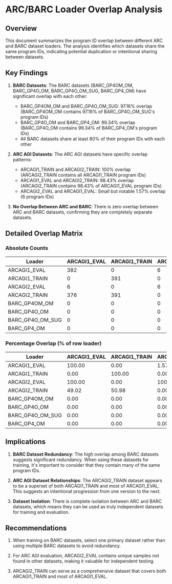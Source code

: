 # ARC/BARC Loader Overlap Analysis

## Overview

This document summarizes the program ID overlap between different ARC and BARC dataset loaders. The analysis identifies which datasets share the same program IDs, indicating potential duplication or intentional sharing between datasets.

## Key Findings

1. **BARC Datasets**: The BARC datasets (BARC_GP4OM_OM, BARC_GP4O_OM, BARC_GP4O_OM_SUG, BARC_GP4_OM) have significant overlap with each other:
   - BARC_GP4OM_OM and BARC_GP4O_OM_SUG: 97.16% overlap (BARC_GP4OM_OM contains 97.16% of BARC_GP4O_OM_SUG's program IDs)
   - BARC_GP4O_OM and BARC_GP4_OM: 99.34% overlap (BARC_GP4O_OM contains 99.34% of BARC_GP4_OM's program IDs)
   - All BARC datasets share at least 80% of their program IDs with each other

2. **ARC AGI Datasets**: The ARC AGI datasets have specific overlap patterns:
   - ARCAGI1_TRAIN and ARCAGI2_TRAIN: 100% overlap (ARCAGI2_TRAIN contains all ARCAGI1_TRAIN program IDs)
   - ARCAGI1_EVAL and ARCAGI2_TRAIN: 98.43% overlap (ARCAGI2_TRAIN contains 98.43% of ARCAGI1_EVAL program IDs)
   - ARCAGI2_EVAL and ARCAGI1_EVAL: Small but notable 1.57% overlap (6 program IDs)

3. **No Overlap Between ARC and BARC**: There is zero overlap between ARC and BARC datasets, confirming they are completely separate datasets.

## Detailed Overlap Matrix

### Absolute Counts

| Loader | ARCAGI1_EVAL | ARCAGI1_TRAIN | ARCAGI2_EVAL | ARCAGI2_TRAIN | BARC_GP4OM_OM | BARC_GP4O_OM | BARC_GP4O_OM_SUG | BARC_GP4_OM |
|--------|--------------|---------------|--------------|---------------|---------------|--------------|------------------|-------------|
| ARCAGI1_EVAL | 382 | 0 | 6 | 376 | 0 | 0 | 0 | 0 |
| ARCAGI1_TRAIN | 0 | 391 | 0 | 391 | 0 | 0 | 0 | 0 |
| ARCAGI2_EVAL | 6 | 0 | 6 | 0 | 0 | 0 | 0 | 0 |
| ARCAGI2_TRAIN | 376 | 391 | 0 | 767 | 0 | 0 | 0 | 0 |
| BARC_GP4OM_OM | 0 | 0 | 0 | 0 | 101317 | 89278 | 98438 | 81613 |
| BARC_GP4O_OM | 0 | 0 | 0 | 0 | 89278 | 94547 | 87216 | 86342 |
| BARC_GP4O_OM_SUG | 0 | 0 | 0 | 0 | 98438 | 87216 | 99310 | 79678 |
| BARC_GP4_OM | 0 | 0 | 0 | 0 | 81613 | 86342 | 79678 | 86920 |

### Percentage Overlap (% of row loader)

| Loader | ARCAGI1_EVAL | ARCAGI1_TRAIN | ARCAGI2_EVAL | ARCAGI2_TRAIN | BARC_GP4OM_OM | BARC_GP4O_OM | BARC_GP4O_OM_SUG | BARC_GP4_OM |
|--------|--------------|---------------|--------------|---------------|---------------|--------------|------------------|-------------|
| ARCAGI1_EVAL | 100.00 | 0.00 | 1.57 | 98.43 | 0.00 | 0.00 | 0.00 | 0.00 |
| ARCAGI1_TRAIN | 0.00 | 100.00 | 0.00 | 100.00 | 0.00 | 0.00 | 0.00 | 0.00 |
| ARCAGI2_EVAL | 100.00 | 0.00 | 100.00 | 0.00 | 0.00 | 0.00 | 0.00 | 0.00 |
| ARCAGI2_TRAIN | 49.02 | 50.98 | 0.00 | 100.00 | 0.00 | 0.00 | 0.00 | 0.00 |
| BARC_GP4OM_OM | 0.00 | 0.00 | 0.00 | 0.00 | 100.00 | 88.12 | 97.16 | 80.55 |
| BARC_GP4O_OM | 0.00 | 0.00 | 0.00 | 0.00 | 94.43 | 100.00 | 92.25 | 91.32 |
| BARC_GP4O_OM_SUG | 0.00 | 0.00 | 0.00 | 0.00 | 99.12 | 87.82 | 100.00 | 80.23 |
| BARC_GP4_OM | 0.00 | 0.00 | 0.00 | 0.00 | 93.89 | 99.34 | 91.67 | 100.00 |

## Implications

1. **BARC Dataset Redundancy**: The high overlap among BARC datasets suggests significant redundancy. When using these datasets for training, it's important to consider that they contain many of the same program IDs.

2. **ARC AGI Dataset Relationships**: The ARCAGI2_TRAIN dataset appears to be a superset of both ARCAGI1_TRAIN and most of ARCAGI1_EVAL. This suggests an intentional progression from one version to the next.

3. **Dataset Isolation**: There is complete isolation between ARC and BARC datasets, which means they can be used as truly independent datasets for training and evaluation.

## Recommendations

1. When training on BARC datasets, select one primary dataset rather than using multiple BARC datasets to avoid redundancy.

2. For ARC AGI evaluation, ARCAGI2_EVAL contains unique samples not found in other datasets, making it valuable for independent testing.

3. ARCAGI2_TRAIN can serve as a comprehensive dataset that covers both ARCAGI1_TRAIN and most of ARCAGI1_EVAL. 